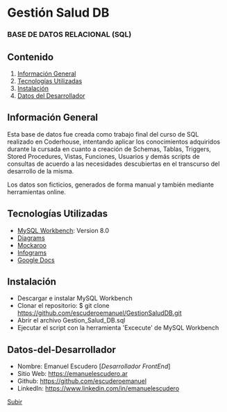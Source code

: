 <a name="top"></a>

# Gestión Salud DB

### BASE DE DATOS RELACIONAL (SQL)

## Contenido

1. [Información General](#info)
2. [Tecnologías Utilizadas](#tecno)
3. [Instalación](#instal)
4. [Datos del Desarrollador](#desarrollador)

## Información General

<a name="info"></a>
Esta base de datos fue creada como trabajo final del curso de SQL realizado en Coderhouse, intentando aplicar los conocimientos adquiridos durante la cursada en cuanto a creación de Schemas, Tablas, Triggers, Stored Procedures, Vistas, Funciones, Usuarios y demás scripts de consultas de acuerdo a las necesidades descubiertas en el transcurso del desarrollo de la misma.

Los datos son ficticios, generados de forma manual y también mediante herramientas online.

## Tecnologías Utilizadas

<a name="tecno"></a>

- [MySQL Workbench](https://www.mysql.com/products/workbench/): Version 8.0
- [Diagrams](https://www.drawio.com/)
- [Mockaroo](https://www.mockaroo.com/)
- [Infograms](https://infogram.com/)
- [Google Docs](https://docs.google.com/)

## Instalación

<a name="instal"></a>

- Descargar e instalar MySQL Workbench
- Clonar el repositorio: $ git clone https://github.com/escuderoemanuel/GestionSaludDB.git
- Abrir el archivo Gestion_Salud_DB.sql
- Ejecutar el script con la herramienta 'Excecute' de MySQL Workbench

## Datos-del-Desarrollador

<a name="desarrollador"></a>

- Nombre: Emanuel Escudero [_Desarrollador FrontEnd_]
- Sitio Web: https://emanuelescudero.ar
- Github: https://github.com/escuderoemanuel
- LinkedIn: https://www.linkedin.com/in/emanuelescudero

[Subir](#top)

